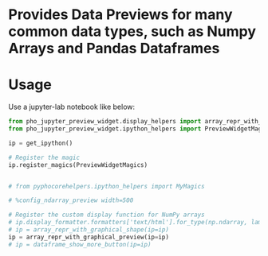 # Provides Data Previews for many common data types, such as Numpy Arrays and Pandas Dataframes

# Usage
Use a jupyter-lab notebook like below:
```python
from pho_jupyter_preview_widget.display_helpers import array_repr_with_graphical_preview
from pho_jupyter_preview_widget.ipython_helpers import PreviewWidgetMagics

ip = get_ipython()

# Register the magic
ip.register_magics(PreviewWidgetMagics)


# from pyphocorehelpers.ipython_helpers import MyMagics

# %config_ndarray_preview width=500

# Register the custom display function for NumPy arrays
# ip.display_formatter.formatters['text/html'].for_type(np.ndarray, lambda arr: array_preview_with_graphical_shape_repr_html(arr))
# ip = array_repr_with_graphical_shape(ip=ip)
ip = array_repr_with_graphical_preview(ip=ip)
# ip = dataframe_show_more_button(ip=ip)
```

